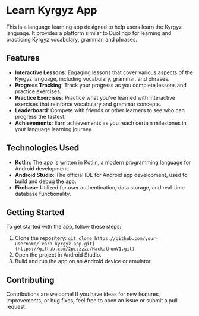 # Learn Kyrgyz App

This is a language learning app designed to help users learn the Kyrgyz language. It provides a platform similar to Duolingo for learning and practicing Kyrgyz vocabulary, grammar, and phrases.

## Features

- **Interactive Lessons**: Engaging lessons that cover various aspects of the Kyrgyz language, including vocabulary, grammar, and phrases.
- **Progress Tracking**: Track your progress as you complete lessons and practice exercises.
- **Practice Exercises**: Practice what you've learned with interactive exercises that reinforce vocabulary and grammar concepts.
- **Leaderboard**: Compete with friends or other learners to see who can progress the fastest.
- **Achievements**: Earn achievements as you reach certain milestones in your language learning journey.

## Technologies Used

- **Kotlin**: The app is written in Kotlin, a modern programming language for Android development.
- **Android Studio**: The official IDE for Android app development, used to build and debug the app.
- **Firebase**: Utilized for user authentication, data storage, and real-time database functionality.

## Getting Started

To get started with the app, follow these steps:

1. Clone the repository: `git clone https://github.com/your-username/learn-kyrgyz-app.git](https://github.com/2pizzzza/HackathonV1.git)`
2. Open the project in Android Studio.
3. Build and run the app on an Android device or emulator.

## Contributing

Contributions are welcome! If you have ideas for new features, improvements, or bug fixes, feel free to open an issue or submit a pull request.


